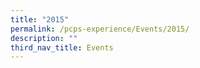```yaml
---
title: "2015"
permalink: /pcps-experience/Events/2015/
description: ""
third_nav_title: Events
---
```

